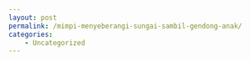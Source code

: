 ```yaml
---
layout: post
permalink: /mimpi-menyeberangi-sungai-sambil-gendong-anak/
categories:
    - Uncategorized
---
```


